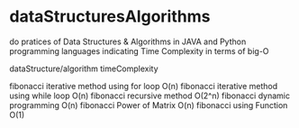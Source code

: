 # dataStructuresAlgorithms
do pratices of Data Structures & Algorithms
in JAVA and Python programming languages
indicating Time Complexity in terms of big-O


dataStructure/algorithm                                          timeComplexity

fibonacci iterative method using for loop                           O(n)
fibonacci iterative method using while loop                         O(n)
fibonacci recursive method                                          O(2^n)
fibonacci dynamic programming                                       O(n)
fibonacci Power of Matrix                                           O(n)
fibonacci using Function                                            O(1)
